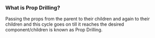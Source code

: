### What is Prop Drilling?

Passing the props from the parent to their children and again to their children and this cycle goes on till it reaches the desired component/children is known as Prop Drilling.
